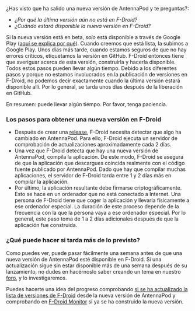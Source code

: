 ¿Has visto que ha salido una nueva versión de AntennaPod y te preguntas?:

* *¿Por qué la última versión aún no está en F-Droid?*
* *¿Cuándo estará disponible la nueva versión en F-Droid?*

Si la nueva versión está en beta, *solo* está disponible a través de Google Play ([aquí se explica por qué](/documentación/general/beta)). Cuando creemos que está lista, la subimos a Google Play. Unos días más tarde, cuando estamos seguros de que no hay errores críticos, etiquetamos la versión en GitHub. F-Droid entonces tiene que averiguar acerca de esta versión, construirla y hacerla disponible. Todos estos pasos pueden llevar algún tiempo. Debido a los diferentes pasos y porque no estamos involucrados en la publicación de versiones en F-Droid, no podemos decir exactamente cuando la última versión estará disponible allí. Por lo general, se tarda unos días después de la liberación en GitHub.

En resumen: puede llevar algún tiempo. Por favor, tenga paciencia.

### Los pasos para obtener una nueva versión en F-Droid

- Después de crear una [release](https://github.com/AntennaPod/AntennaPod/releases), F-Droid necesita detectar que algo ha cambiado en AntennaPod. Para ello, F-Droid ejecuta un servidor de comprobación de actualizaciones aproximadamente cada 2 días.
- Una vez que F-Droid detecta que hay una nueva versión de AntennaPod, compila la aplicación. De este modo, F-Droid se asegura de que la aplicación que descargues coincida realmente con el código fuente publicado por AntennaPod. Dado que hay que compilar muchas aplicaciones, el servidor de F-Droid tarda entre 1 y 2 días más en compilar la aplicación.
- Por último, la aplicación resultante debe firmarse criptográficamente. Esto se hace en un ordenador que no está conectado a Internet. Una persona de F-Droid tiene que coger la aplicación y llevarla físicamente a ese ordenador especial. La duración de este proceso depende de la frecuencia con la que la persona vaya a ese ordenador especial. Por lo general, este paso toma de 1 a 2 días adicionales después de que la aplicación fue construida.

### ¿Qué puede hacer si tarda más de lo previsto?

Como puedes ver, puede pasar fácilmente una semana antes de que una nueva versión de AntennaPod esté disponible en F-Droid. Si una actualización sigue sin estar disponible más de una semana después de su lanzamiento, no dudes en hacérnoslo saber creando un tema en nuestro [foro](https://forum.antennapod.org/), y lo investigaremos.

Puedes hacerte una idea del progreso comprobando [si se ha actualizado la lista de versiones de F-Droid](https://gitlab.com/fdroid/fdroiddata/-/commits/master?search=Update+known+apks) desde la nueva versión de AntennaPod y comprobando en [F-Droid Monitor](https://monitor.f-droid.org/builds/build) si ya se ha construido la nueva versión.

